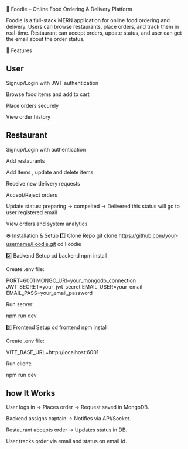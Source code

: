 🍴 Foodie – Online Food Ordering & Delivery Platform

Foodie is a full-stack MERN application for online food ordering and delivery.
Users can browse restaurants, place orders, and track them in real-time.
Restaurant  can accept orders, update status, and user can get the email about the order status.

🚀 Features

## User

Signup/Login with JWT authentication

Browse food items and add to cart

Place orders securely

View order history


## Restaurant

Signup/Login with authentication

Add restaurants

Add Items , update and delete items

Receive new delivery requests

Accept/Reject orders

Update status: preparing → compelted → Delivered this status will go to user registered email

View orders and system analytics



⚙️ Installation & Setup
1️⃣ Clone Repo
git clone https://github.com/your-username/Foodie.git
cd Foodie

2️⃣ Backend Setup
cd backend
npm install


Create .env file:

PORT=6001
MONGO_URI=your_mongodb_connection
JWT_SECRET=your_jwt_secret
EMAIL_USER=your_email
EMAIL_PASS=your_email_password


Run server:

npm run dev

3️⃣ Frontend Setup
cd frontend
npm install


Create .env file:

VITE_BASE_URL=http://localhost:6001


Run client:

npm run dev

## how It Works

User logs in → Places order → Request saved in MongoDB.

Backend assigns captain → Notifies via API/Socket.

Restaurant accepts order → Updates status in DB.

User tracks order via email and status on email id.



